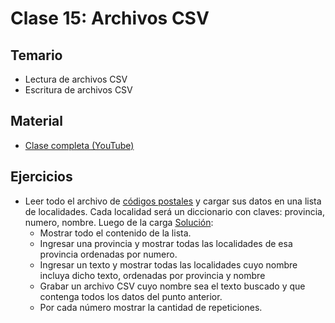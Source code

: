 # Clase 15: Archivos CSV

## Temario
    
* Lectura de archivos CSV
* Escritura de archivos CSV

## Material

* [Clase completa (YouTube)](https://youtu.be/RHWWENi7wuk)

## Ejercicios 

*  Leer todo el archivo de [códigos postales](./CP.txt) y cargar sus datos en una lista de localidades. Cada localidad será un diccionario con claves: provincia, numero, nombre. Luego de la carga [Solución](./cp.py):
   * Mostrar todo el contenido de la lista.
   * Ingresar una provincia y  mostrar todas las localidades de esa provincia ordenadas por numero.
   * Ingresar un texto y mostrar todas las localidades cuyo nombre incluya dicho texto, ordenadas por provincia y nombre
   * Grabar un archivo CSV cuyo nombre sea el texto buscado y que contenga todos los datos del punto anterior.
   * Por cada número mostrar la cantidad de repeticiones.
